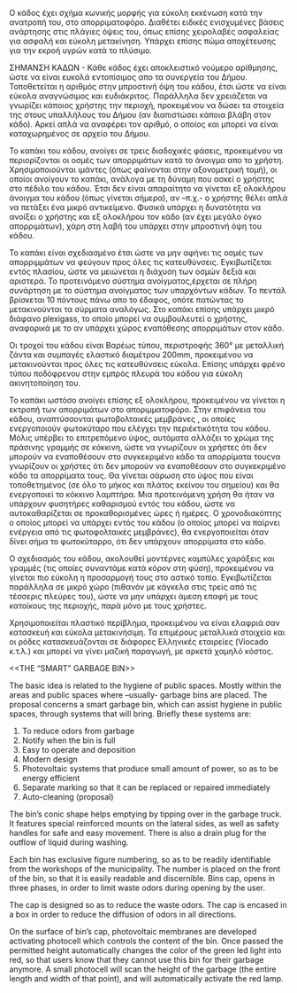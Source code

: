 Ο κάδος έχει σχήμα κωνικής μορφής για εύκολη εκκένωση κατά την ανατροπή του, στο απορριματοφόρο.  Διαθέτει ειδικές ενισχυμένες βάσεις ανάρτησης στις πλάγιες όψεις του, όπως επίσης χειρολαβές ασφαλείας για ασφαλή και εύκολη μετακίνηση. Υπάρχει επίσης πώμα αποχέτευσης για την εκροή υγρών κατά το πλύσιμο.

ΣΗΜΑΝΣΗ ΚΑΔΩΝ - Κάθε κάδος έχει αποκλειστικό νούμερο αρίθμησης, ώστε να είναι ευκολά εντοπίσιμος απο τα συνεργεία του Δήμου. Τοποθετείται η αριθμός στην μπροστινή όψη του κάδου, έτσι ώστε να είναι εύκολα αναγνώσιμος και ευδιάκριτος. Παράλληλα δεν χρειάζεται να γνωρίζει κάποιος χρήστης την περιοχή, προκειμένου να δώσει τα στοιχεία της στους υπαλλήλους του Δήμου (αν διαπιστώσει κάποια βλάβη στον κάδο). Αρκεί απλά να αναφέρει τον αριθμό, ο οποίος και μπορεί να είναι καταχωρημένος σε αρχείο του Δήμου.

To καπάκι του κάδου, ανοίγει σε τρεις διαδοχικές φάσεις, προκειμένου να περιορίζονται οι οσμές των απορριμάτων κατά το άνοιγμα απο το χρήστη. Χρησιμοποιούνται ιμάντες (όπως φαίνονται στην αξονομετρική τομή), οι οποίοι ανοίγουν το καπάκι, ανάλογα με τη δύναμη που ασκεί ο χρήστης στο πέδιλο του κάδου. Έτσι δεν είναι απαραίτητο να γίνεται εξ ολοκλήρου άνοιγμα του κάδου (όπως γίνεται σήμερα), αν –π.χ.- ο χρήστης θέλει απλά να πετάξει ένα μικρό αντικείμενο. Φυσικά υπάρχει η δυνατότητα να ανοίξει ο χρήστης και εξ ολοκλήρου τον κάδο (αν έχει μεγάλο όγκο απορριμάτων), χάρη στη λαβή του υπάρχει στην μπροστινή όψη του κάδου.

Το καπάκι είναι σχεδιασμένο έτσι ώστε να μην αφήνει τις οσμές των απορριμμάτων να φεύγουν προς όλες τις κατευθύνσεις. Εγκιβωτίζεται εντός πλασίου, ώστε να μειώνεται η διάχυση των οσμών δεξιά και αριστερά.
Το προτεινόμενο σύστημα ανοίγματος,έρχεται σε πλήρη συνάρτηση με το σύστημα ανοίγματος των υπαρχόντων κάδων. Το πεντάλ βρίσκεται 10 πόντους πάνω  απο το έδαφος, οπότε πατώντας το μετακινούνται τα σύρματα αναλόγως.
Στο καπάκι επίσης υπάρχει μικρό διάφανο plexigass, το οποίο μπορεί να συμβουλευτεί ο χρήστης, αναφορικά με το αν υπάρχει χώρος εναπόθεσης απορριμάτων στον κάδο.

Οι τροχοί του κάδου είναι  Βαρέως τύπου, περιστροφής 360° με μεταλλική ζάντα και συμπαγές ελαστικό διαμέτρου 200mm, προκειμένου να μετακινούνται προς όλες τις κατευθύνσεις εύκολα. Επίσης υπάρχει φρένο τύπου ποδόφρενου στην εμπρός πλευρά του κάδου για εύκολη ακινητοποίηση του.

Το καπάκι ωστόσο ανοίγει επίσης εξ ολοκλήρου, προκειμένου να γίνεται η εκτροπή των απορριμάτων στο αποριμματοφόρο. 
Στην επιφάνεια του κάδου, αναπτύσσονται φωτοβολταικές μεμβράνες , οι οποίες ενεργοποιούν φωτοκύταρο που ελέγχει την περιέκτικότητα του κάδου. Μόλις υπέρβει το επιτρεπόμενο ύψος, αυτόματα αλλάζει το χρώμα της πράσινης γραμμής σε κόκκινη, ώστε να γνωρίζουν οι χρήστες ότι δεν μπορούν να εναποθέσουν στο συγκεκριμένο κάδο τα απορρίματα τουςνα γνωρίζουν οι χρήστες ότι δεν μπορούν να εναποθέσουν στο συγκεκριμένο κάδο τα απορρίματα τους. Θα γίνεται σάρωση στο ύψος που είναι τοποθετημένος (σε όλο το μήκος και πλάτος εκείνου του σημείου) και θα ενεργοποιεί το κόκκινο λαμπτήρα.
Μια προτεινόμενη χρήση θα ήταν να υπάρχουν φυσητήρες καθαρισμού εντός του κάδου, ώστε να αυτοκαθαρίζεται σε προκαθορισμένες ώρες ή ημέρες. Ο χρονοδιακόπτης ο οποίος μπορεί να υπάρχει εντός του κάδου (ο οποίος μπορεί να παίρνει ενέργεια από τις φωτοφολταικές μεμβράνες), θα ενεργοποιείται όταν δίνει σήμα το φωτοκύταρρο, ότι δεν υπάρχουν απορρίματα στο κάδο.

Ο σχεδιασμός του κάδου, ακολουθεί μοντέρνες καμπύλες  χαράξεις και γραμμές (τις οποίες συναντάμε κατά κόρον στη φύση), προκειμένου να γίνεται πιο εύκολη η προσαρμογή τους στο αστικό τοπίο. Εγκιβωτίζεται παράλληλα σε μικρό χώρο (πιθανόν με κάγκελα στις τρείς από τις τέσσερις πλεύρες του), ώστε να μην υπάρχει άμεση επαφή με τους κατοίκους της περιοχής, παρά μόνο με τους χρήστες.

Χρησιμοποιείται πλαστικό περίβλημα, προκειμένου να είναι ελαφριά σαν κατασκευή και εύκολα μετακινήσιμη. Τα επιμέρους μεταλλικά στοιχεία και οι ρόδες κατασκευάζονται σε διάφορες Ελληνικές εταιρείες (Viocado κ.τ.λ.) και μπορεί να γίνει μαζική παραγωγή, με αρκετά χαμηλό κόστος. 

<<THE “SMART” GARBAGE BIN>>

The basic idea is related to the hygiene of public spaces. Mostly within the areas and public spaces where –usually- garbage bins are placed. The proposal concerns a smart garbage bin, which can assist hygiene in public spaces, through systems that will bring.
Briefly these systems are:
1) To reduce odors from garbage
2) Notify when the bin is full
3) Easy to operate and deposition
4) Modern design
5) Photovoltaic systems that produce small amount of power, so as to be energy efficient
6) Separate marking so that it can be replaced or repaired immediately
7) Auto-cleaning (proposal)

The bin’s conic shape helps emptying by tipping over in the garbage truck. It features special reinforced mounts on the lateral sides, as well as safety handles for safe and easy movement. There is also a drain plug for the outflow of liquid during washing.

Each bin has exclusive figure numbering, so as to be readily identifiable from the workshops of the municipality. The number is placed on the front of the bin, so that it is easily readable and discernible. Bins cap, opens in three phases, in order to limit waste odors during opening by the user.

The cap is designed so as to reduce the waste odors. The cap is encased in a box in order to reduce the diffusion of odors in all directions.

On the surface of bin’s cap, photovoltaic membranes are developed activating photocell which controls the content of the bin. Once passed the permitted height automatically changes the color of the green led light into red, so that users know that they cannot use this bin for their garbage anymore. A small photocell will scan the height of the garbage (the entire length and width of that point), and will automatically activate the red lamp.
